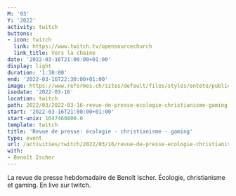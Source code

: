 ```yaml
---
M: '03'
Y: '2022'
activity: twitch
buttons:
- icon: twitch
  link: https://www.twitch.tv/opensourcechurch
  link_title: Vers la chaine
date: '2022-03-16T21:00:00+01:00'
display: light
duration: '1:30:00'
end: '2022-03-16T22:30:00+01:00'
image: https://www.reformes.ch/sites/default/files/styles/entete/public/data/images/comm/257/Beno%C3%AEt%20Ischer.jpg
isodate: '2022-03-16'
location: twitch
path: 2022/03/2022-03-16-revue-de-presse-ecologie-christianisme-gaming.md
start: '2022-03-16T21:00:00+01:00'
start-unix: 1647460800.0
template: twitch
title: 'Revue de presse: écologie - christianisme - gaming'
type: event
url: /activities/twitch/2022/03/16/revue-de-presse-ecologie-christianisme-gaming
with:
- Benoît Ischer
---
```

La revue de presse hebdomadaire de Benoît Ischer. Écologie, christianisme et gaming. En live sur twitch.